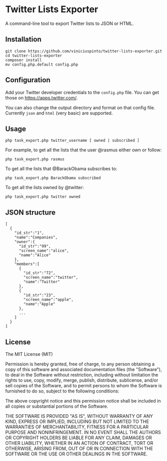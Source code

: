 Twitter Lists Exporter
======================

A command-line tool to export Twitter lists to JSON or HTML.

## Installation

```
git clone https://github.com/viniciuspinto/twitter-lists-exporter.git
cd twitter-lists-exporter 
composer install
mv config.php.default config.php
```

## Configuration

Add your Twitter developer credentials to the `config.php` file. You can get those on https://apps.twitter.com/.

You can also change the output directory and format on that config file. Currently `json` and `html` (very basic) are supported.

## Usage

```
php task_export.php twitter_username [ owned | subscribed ]
```

For example, to get all the lists that the user @rasmus either own or follow:

```
php task_export.php rasmus
```

To get all the lists that @BarackObama subscribes to:

```
php task_export.php BarackObama subscribed
```

To get all the lists owned by @twitter:

```
php task_export.php twitter owned
```

## JSON structure

```
[
  {
    "id_str":"1",
    "name":"Companies",
    "owner":{
      "id_str":"99",
      "screen_name":"alice",
      "name":"Alice"
    },
    "members":[
      {
        "id_str":"72",
        "screen_name":"twitter",
        "name":"Twitter"
      },
      {
        "id_str":"23",
        "screen_name":"apple",
        "name":"Apple"
      },
      ...
    ]
  }
]
```

## License

The MIT License (MIT)

Permission is hereby granted, free of charge, to any person obtaining a copy of this software and associated documentation files (the "Software"), to deal in the Software without restriction, including without limitation the rights to use, copy, modify, merge, publish, distribute, sublicense, and/or sell copies of the Software, and to permit persons to whom the Software is furnished to do so, subject to the following conditions:

The above copyright notice and this permission notice shall be included in all copies or substantial portions of the Software.

THE SOFTWARE IS PROVIDED "AS IS", WITHOUT WARRANTY OF ANY KIND, EXPRESS OR IMPLIED, INCLUDING BUT NOT LIMITED TO THE WARRANTIES OF MERCHANTABILITY, FITNESS FOR A PARTICULAR PURPOSE AND NONINFRINGEMENT. IN NO EVENT SHALL THE AUTHORS OR COPYRIGHT HOLDERS BE LIABLE FOR ANY CLAIM, DAMAGES OR OTHER LIABILITY, WHETHER IN AN ACTION OF CONTRACT, TORT OR OTHERWISE, ARISING FROM, OUT OF OR IN CONNECTION WITH THE SOFTWARE OR THE USE OR OTHER DEALINGS IN THE SOFTWARE.
